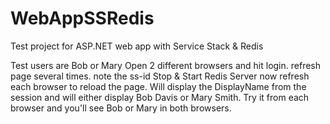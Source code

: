 # WebAppSSRedis
Test project for ASP.NET web app with Service Stack &amp; Redis

Test users are Bob or Mary
Open 2 different browsers and hit login. refresh page several times. note the ss-id
Stop & Start Redis Server
now refresh each browser to reload the page. Will display the DisplayName from the session and will either display Bob Davis or Mary Smith.
Try it from each browser and you'll see Bob or Mary in both browsers.
